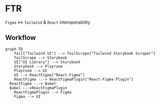 # FTR

`Figma` <-> `Tailwind` & `React` interoperability

## Workflow

```mermaid
graph TD
	Tail["Tailwind UI"] --> TailScrape["Tailwind Storybook Scraper"]
	TailScrape --> Storybook
	UI["UI Library"] --> Storybook
	Storybook --> Playroom
	Playroom --> UI
	UI --> ReactFigma["React-Figma"]
	ReactFigma -.-> ReactFigmaPlugin["React-Figma Plugin"] 
  ReactFigma -.-> Babel
  Babel -.->ReactFigmaPlugin
	ReactFigmaPlugin --> Figma
	Figma --> UI
```



